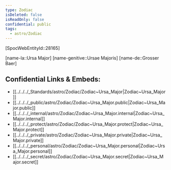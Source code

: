 ```yaml
---
type: Zodiac
isDeleted: false
isReadOnly: false
confidential: public
tags:
  - astro/Zodiac
---
```


[SpocWebEntityId::28165]



[name-la::Ursa Major]
[name-genitive::Ursae Majoris]
[name-de::Grosser Baer]


## Confidential Links & Embeds: 
- [[../../../_Standards/astro/Zodiac/Zodiac~Ursa_Major|Zodiac~Ursa_Major]] 
- [[../../../_public/astro/Zodiac/Zodiac~Ursa_Major.public|Zodiac~Ursa_Major.public]] 
- [[../../../_internal/astro/Zodiac/Zodiac~Ursa_Major.internal|Zodiac~Ursa_Major.internal]] 
- [[../../../_protect/astro/Zodiac/Zodiac~Ursa_Major.protect|Zodiac~Ursa_Major.protect]] 
- [[../../../_private/astro/Zodiac/Zodiac~Ursa_Major.private|Zodiac~Ursa_Major.private]] 
- [[../../../_personal/astro/Zodiac/Zodiac~Ursa_Major.personal|Zodiac~Ursa_Major.personal]] 
- [[../../../_secret/astro/Zodiac/Zodiac~Ursa_Major.secret|Zodiac~Ursa_Major.secret]] 
